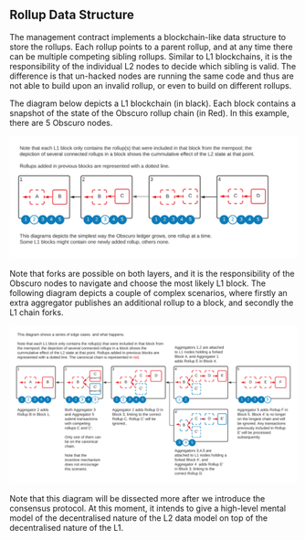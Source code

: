 ## Rollup Data Structure
The management contract implements a blockchain-like data structure to store the rollups. Each rollup points to a parent rollup, and at any time there can be multiple competing sibling rollups. Similar to L1 blockchains, it is the responsibility of the individual L2 nodes to decide which sibling is valid. The difference is that un-hacked nodes are running the same code and thus are not able to build upon an invalid rollup, or even to build on different rollups.

The diagram below depicts a L1 blockchain (in black). Each block contains a snapshot of the state of the Obscuro rollup chain (in Red). In this example, there are 5 Obscuro nodes.

![block rollup simple](./images/block-rollup-simple.png)

Note that forks are possible on both layers, and it is the responsibility of the Obscuro nodes to navigate and choose the most likely L1 block. The following diagram depicts a couple of complex scenarios, where firstly an extra aggregator publishes an additional rollup to a block, and secondly the L1 chain forks. 

![block rollup complex](./images/block-rollup-complex.png)

Note that this diagram will be dissected more after we introduce the consensus protocol. At this moment, it intends to give a high-level mental model of the decentralised nature of the L2 data model on top of the decentralised nature of the L1.
 